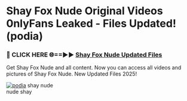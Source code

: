 # Shay Fox Nude Original Videos 0nlyFans Leaked - Files Updated! (podia)

<h3>🔴 CLICK HERE 🌐==►► <a href="https://tinyurl.com/52m3yx9h" rel="nofollow">Shay Fox Nude Updated Files</a></h3>

Get Shay Fox Nude and all content. Now you can access all videos and pictures of Shay Fox Nude. New Updated Files 2025!

[![podia](https://i.imgur.com/TnHtlc8.gif)](https://tinyurl.com/52m3yx9h)
shay nude<br>
nude shay